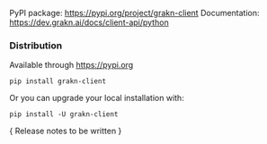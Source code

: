 PyPI package: https://pypi.org/project/grakn-client
Documentation: https://dev.grakn.ai/docs/client-api/python

### Distribution

Available through https://pypi.org
```
pip install grakn-client
```
Or you can upgrade your local installation with:
```
pip install -U grakn-client
```

{ Release notes to be written }
